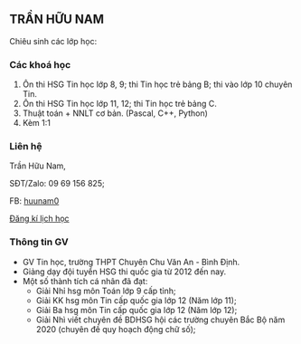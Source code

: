 ## TRẦN HỮU NAM

Chiêu sinh các lớp học:

### Các khoá học
1. Ôn thi HSG Tin học lớp 8, 9; thi Tin học trẻ bảng B; thi vào lớp 10 chuyên Tin.
2. Ôn thi HSG Tin học lớp 11, 12; thi Tin học trẻ bảng C.
3. Thuật toán + NNLT cơ bản. (Pascal, C++, Python)
4. Kèm 1:1

### Liên hệ

Trần Hữu Nam,

SĐT/Zalo: 09 69 156 825;

FB: [huunam0](https://www.facebook.com/huunam0)

[Đăng kí lịch học](https://docs.google.com/spreadsheets/d/1zJ_ZHdISuJo7-AcLLjkCJiyJv8ahqWaeoxALdvwyAxU/)

### Thông tin GV

+ GV Tin học, trường THPT Chuyên Chu Văn An - Bình Định.
+ Giảng dạy đội tuyển HSG thi quốc gia từ 2012 đến nay. 
+ Một số thành tích cá nhân đã đạt:
  + Giải Nhỉ hsg môn Toán lớp 9 cấp tỉnh;
  + Giải KK hsg môn Tin cấp quốc gia lớp 12 (Năm lớp 11);
  + Giải Ba hsg môn Tin cấp quốc gia lớp 12 (Năm lớp 12);
  + Giải Nhì viết chuyên đề BDHSG hội các trường chuyên Bắc Bộ năm 2020 (chuyên đề quy hoạch động chữ số);
